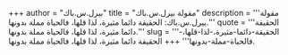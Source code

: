 +++
author = "بيرل.س.باك"
title = "مقولة بيرل.س.باك"
description = '''مقولة بيرل.س.باك: الحقيقة دائما مثيرة، لذا قلها، فالحياة مملة بدونها.'''
quote = '''الحقيقة دائما مثيرة، لذا قلها، فالحياة مملة بدونها.'''
slug = '''الحقيقة-دائما-مثيرة،-لذا-قلها،-فالحياة-مملة-بدونها'''
+++
الحقيقة دائما مثيرة، لذا قلها، فالحياة مملة بدونها.
